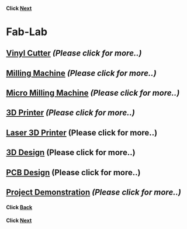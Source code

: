 #### Click [Next](/mdfiles/Vinyl-Cutter.md)


#                    Fab-Lab   

##   [Vinyl  Cutter](/mdfiles/Vinyl-Cutter.md)  ***(Please click  for  more..)***

##   [Milling Machine](/mdfiles/Milling-Machine.md)    ***(Please click  for  more..)***

##   [Micro Milling  Machine](/mdfiles/Micro-Milling-Machine.md)   ***(Please click  for  more..)***

##  [3D Printer](/mdfiles/3D-printer.md)        ***(Please click  for  more..)***

##   [Laser 3D  Printer](/mdfiles/Laser-3D-Printer.md)  ****(Please click  for  more..)****

##   [3D  Design](/mdfiles/3D-Design.md)  ****(Please  click  for more..)****

##   [PCB Design](/mdfiles/pcb-design.md)   ****(Please click  for  more..)****

##   [Project Demonstration](/mdfiles/Project-Demo.md)   ***(Please click  for  more..)***



#### Click [Back](/mdfiles/fablab-tour.md)
#### Click [Next](/mdfiles/Vinyl-Cutter.md)
